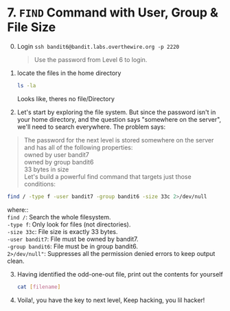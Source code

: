 # 7. `FIND` Command with User, Group & File Size

0. Login ```ssh bandit6@bandit.labs.overthewire.org -p 2220```
    >Use the password from Level 6 to login.
1. locate the files in the home directory
   ```bash
   ls -la
   ```
   Looks like, theres no file/Directory
  
2. Let's start by exploring the file system. But since the password isn't in your home directory, and the question says "somewhere on the server", we'll need to search everywhere.
  The problem says:
  >The password for the next level is stored somewhere on the server and has all of the following properties:   
  >  owned by user bandit7   
  >  owned by group bandit6    
  >  33 bytes in size     
Let's build a powerful find command that targets just those conditions:
   ```bash
  find / -type f -user bandit7 -group bandit6 -size 33c 2>/dev/null

   ```
   where::   
```find /```: Search the whole filesystem.  
```-type f```: Only look for files (not directories).   
```-size 33c```: File size is exactly 33 bytes.   
```-user bandit7```: File must be owned by bandit7.   
```-group bandit6```: File must be in group bandit6.  
```2>/dev/null"```: Suppresses all the permission denied errors to keep output clean.
   
3. Having identified the odd-one-out file, print out the contents for yourself
   ```bash
   cat [filename]
   ```
4. Voila!, you have the key to next level, Keep hacking, you lil hacker!
